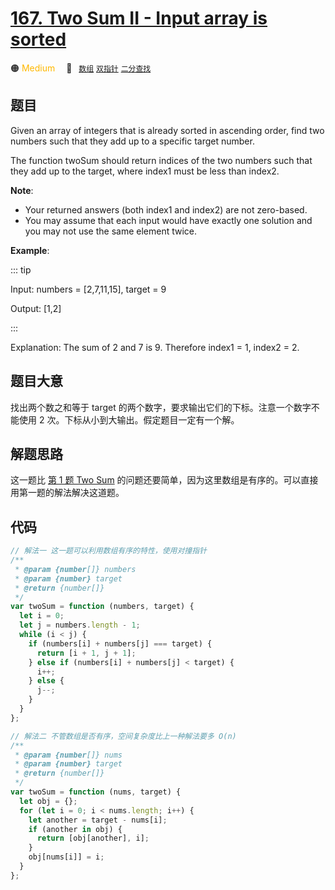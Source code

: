 # [167. Two Sum II - Input array is sorted](https://leetcode.com/problems/two-sum-ii-input-array-is-sorted/)

🟠 <font color=#ffb800>Medium</font>&emsp; 🔖&ensp; [`数组`](../solution/array.md) [`双指针`](../solution/two-pointers.md) [`二分查找`](../solution/binary-search.md)

## 题目

Given an array of integers that is already sorted in ascending order, find two numbers such that they add up to a specific target number.

The function twoSum should return indices of the two numbers such that they add up to the target, where index1 must be less than index2.

**Note**:

- Your returned answers (both index1 and index2) are not zero-based.
- You may assume that each input would have exactly one solution and you may not use the same element twice.

**Example**:

::: tip

Input: numbers = [2,7,11,15], target = 9

Output: [1,2]

:::

Explanation: The sum of 2 and 7 is 9. Therefore index1 = 1, index2 = 2.

## 题目大意

找出两个数之和等于 target 的两个数字，要求输出它们的下标。注意一个数字不能使用 2 次。下标从小到大输出。假定题目一定有一个解。

## 解题思路

这一题比 [第 1 题 Two Sum](./0001.md) 的问题还要简单，因为这里数组是有序的。可以直接用第一题的解法解决这道题。

## 代码

```javascript
// 解法一 这一题可以利用数组有序的特性，使用对撞指针
/**
 * @param {number[]} numbers
 * @param {number} target
 * @return {number[]}
 */
var twoSum = function (numbers, target) {
  let i = 0;
  let j = numbers.length - 1;
  while (i < j) {
    if (numbers[i] + numbers[j] === target) {
      return [i + 1, j + 1];
    } else if (numbers[i] + numbers[j] < target) {
      i++;
    } else {
      j--;
    }
  }
};

// 解法二 不管数组是否有序，空间复杂度比上一种解法要多 O(n)
/**
 * @param {number[]} nums
 * @param {number} target
 * @return {number[]}
 */
var twoSum = function (nums, target) {
  let obj = {};
  for (let i = 0; i < nums.length; i++) {
    let another = target - nums[i];
    if (another in obj) {
      return [obj[another], i];
    }
    obj[nums[i]] = i;
  }
};
```
